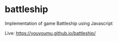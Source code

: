 # battleship
Implementation of game Battleship using Javascript

Live: https://youyoumu.github.io/battleship/
